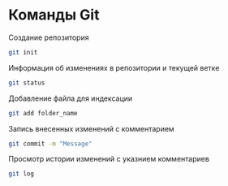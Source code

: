 # Команды Git

Создание репозитория
```sh
git init
```

Информация об изменениях в репозитории и текущей ветке
```sh
git status
```

Добавление файла для индексации
```sh
git add folder_name
```
Запись внесенных изменений с комментарием
```sh
git commit -m "Message"
```

Просмотр истории изменений с указнием комментариев
```sh
git log
```
